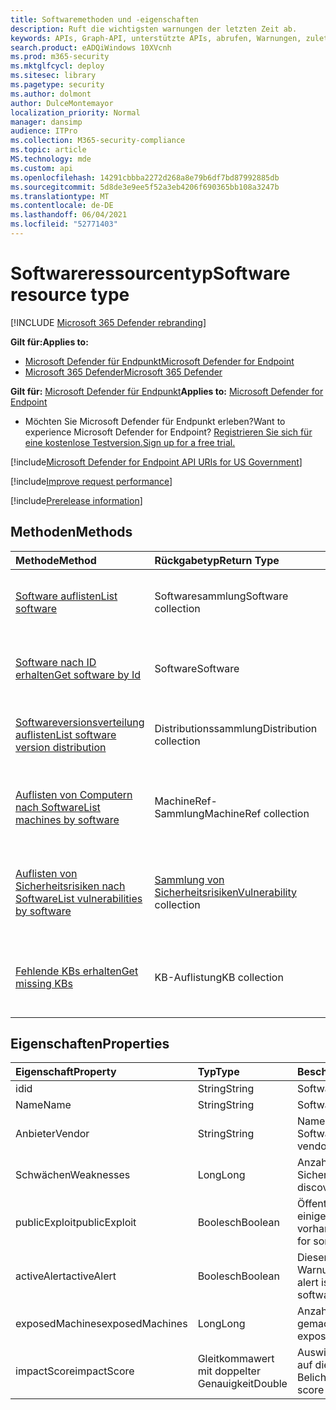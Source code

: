 ```yaml
---
title: Softwaremethoden und -eigenschaften
description: Ruft die wichtigsten warnungen der letzten Zeit ab.
keywords: APIs, Graph-API, unterstützte APIs, abrufen, Warnungen, zuletzt verwendet
search.product: eADQiWindows 10XVcnh
ms.prod: m365-security
ms.mktglfcycl: deploy
ms.sitesec: library
ms.pagetype: security
ms.author: dolmont
author: DulceMontemayor
localization_priority: Normal
manager: dansimp
audience: ITPro
ms.collection: M365-security-compliance
ms.topic: article
MS.technology: mde
ms.custom: api
ms.openlocfilehash: 14291cbbba2272d268a8e79b6df7bd87992885db
ms.sourcegitcommit: 5d8de3e9ee5f52a3eb4206f690365bb108a3247b
ms.translationtype: MT
ms.contentlocale: de-DE
ms.lasthandoff: 06/04/2021
ms.locfileid: "52771403"
---
```

# <a name="software-resource-type"></a><span data-ttu-id="79c1e-104">Softwareressourcentyp</span><span class="sxs-lookup"><span data-stu-id="79c1e-104">Software resource type</span></span>

[!INCLUDE [Microsoft 365 Defender rebranding](../../includes/microsoft-defender.md)]

<span data-ttu-id="79c1e-105">**Gilt für:**</span><span class="sxs-lookup"><span data-stu-id="79c1e-105">**Applies to:**</span></span>
- [<span data-ttu-id="79c1e-106">Microsoft Defender für Endpunkt</span><span class="sxs-lookup"><span data-stu-id="79c1e-106">Microsoft Defender for Endpoint</span></span>](https://go.microsoft.com/fwlink/p/?linkid=2154037)
- [<span data-ttu-id="79c1e-107">Microsoft 365 Defender</span><span class="sxs-lookup"><span data-stu-id="79c1e-107">Microsoft 365 Defender</span></span>](https://go.microsoft.com/fwlink/?linkid=2118804)

<span data-ttu-id="79c1e-108">**Gilt für:** [Microsoft Defender für Endpunkt](https://go.microsoft.com/fwlink/?linkid=2154037)</span><span class="sxs-lookup"><span data-stu-id="79c1e-108">**Applies to:** [Microsoft Defender for Endpoint](https://go.microsoft.com/fwlink/?linkid=2154037)</span></span>

- <span data-ttu-id="79c1e-109">Möchten Sie Microsoft Defender für Endpunkt erleben?</span><span class="sxs-lookup"><span data-stu-id="79c1e-109">Want to experience Microsoft Defender for Endpoint?</span></span> [<span data-ttu-id="79c1e-110">Registrieren Sie sich für eine kostenlose Testversion.</span><span class="sxs-lookup"><span data-stu-id="79c1e-110">Sign up for a free trial.</span></span>](https://www.microsoft.com/microsoft-365/windows/microsoft-defender-atp?ocid=docs-wdatp-exposedapis-abovefoldlink)

[!include[Microsoft Defender for Endpoint API URIs for US Government](../../includes/microsoft-defender-api-usgov.md)]

[!include[Improve request performance](../../includes/improve-request-performance.md)]


[!include[Prerelease information](../../includes/prerelease.md)]

## <a name="methods"></a><span data-ttu-id="79c1e-111">Methoden</span><span class="sxs-lookup"><span data-stu-id="79c1e-111">Methods</span></span>

<span data-ttu-id="79c1e-112">Methode</span><span class="sxs-lookup"><span data-stu-id="79c1e-112">Method</span></span> |<span data-ttu-id="79c1e-113">Rückgabetyp</span><span class="sxs-lookup"><span data-stu-id="79c1e-113">Return Type</span></span> |<span data-ttu-id="79c1e-114">Beschreibung</span><span class="sxs-lookup"><span data-stu-id="79c1e-114">Description</span></span>
:---|:---|:---
[<span data-ttu-id="79c1e-115">Software auflisten</span><span class="sxs-lookup"><span data-stu-id="79c1e-115">List software</span></span>](get-software.md) | <span data-ttu-id="79c1e-116">Softwaresammlung</span><span class="sxs-lookup"><span data-stu-id="79c1e-116">Software collection</span></span> | <span data-ttu-id="79c1e-117">Auflisten des Softwarebestands der Organisation.</span><span class="sxs-lookup"><span data-stu-id="79c1e-117">List the organizational software inventory.</span></span>
[<span data-ttu-id="79c1e-118">Software nach ID erhalten</span><span class="sxs-lookup"><span data-stu-id="79c1e-118">Get software by Id</span></span>](get-software-by-id.md) | <span data-ttu-id="79c1e-119">Software</span><span class="sxs-lookup"><span data-stu-id="79c1e-119">Software</span></span> | <span data-ttu-id="79c1e-120">Rufen Sie eine bestimmte Software anhand ihrer Software-ID ab.</span><span class="sxs-lookup"><span data-stu-id="79c1e-120">Get a specific software by its software ID.</span></span>
[<span data-ttu-id="79c1e-121">Softwareversionsverteilung auflisten</span><span class="sxs-lookup"><span data-stu-id="79c1e-121">List software version distribution</span></span>](get-software-ver-distribution.md)| <span data-ttu-id="79c1e-122">Distributionssammlung</span><span class="sxs-lookup"><span data-stu-id="79c1e-122">Distribution collection</span></span> | <span data-ttu-id="79c1e-123">Auflisten der Softwareversionsverteilung nach Software-ID.</span><span class="sxs-lookup"><span data-stu-id="79c1e-123">List software version distribution by software ID.</span></span>
[<span data-ttu-id="79c1e-124">Auflisten von Computern nach Software</span><span class="sxs-lookup"><span data-stu-id="79c1e-124">List machines by software</span></span>](get-machines-by-software.md)| <span data-ttu-id="79c1e-125">MachineRef-Sammlung</span><span class="sxs-lookup"><span data-stu-id="79c1e-125">MachineRef collection</span></span> | <span data-ttu-id="79c1e-126">Rufen Sie eine Liste der Geräte ab, die der Software-ID zugeordnet sind.</span><span class="sxs-lookup"><span data-stu-id="79c1e-126">Retrieve a list of devices that are associated with the software ID.</span></span>
[<span data-ttu-id="79c1e-127">Auflisten von Sicherheitsrisiken nach Software</span><span class="sxs-lookup"><span data-stu-id="79c1e-127">List vulnerabilities by software</span></span>](get-vuln-by-software.md) | <span data-ttu-id="79c1e-128">[Sammlung von Sicherheitsrisiken](vulnerability.md)</span><span class="sxs-lookup"><span data-stu-id="79c1e-128">[Vulnerability](vulnerability.md) collection</span></span> | <span data-ttu-id="79c1e-129">Rufen Sie eine Liste der Sicherheitsrisiken ab, die der Software-ID zugeordnet sind.</span><span class="sxs-lookup"><span data-stu-id="79c1e-129">Retrieve a list of vulnerabilities associated with the software ID.</span></span>
[<span data-ttu-id="79c1e-130">Fehlende KBs erhalten</span><span class="sxs-lookup"><span data-stu-id="79c1e-130">Get missing KBs</span></span>](get-missing-kbs-software.md) | <span data-ttu-id="79c1e-131">KB-Auflistung</span><span class="sxs-lookup"><span data-stu-id="79c1e-131">KB collection</span></span> | <span data-ttu-id="79c1e-132">Abrufen einer Liste fehlender KBs, die der Software-ID zugeordnet sind</span><span class="sxs-lookup"><span data-stu-id="79c1e-132">Get a list of missing KBs associated with the software ID</span></span>

## <a name="properties"></a><span data-ttu-id="79c1e-133">Eigenschaften</span><span class="sxs-lookup"><span data-stu-id="79c1e-133">Properties</span></span>

<span data-ttu-id="79c1e-134">Eigenschaft</span><span class="sxs-lookup"><span data-stu-id="79c1e-134">Property</span></span> |   <span data-ttu-id="79c1e-135">Typ</span><span class="sxs-lookup"><span data-stu-id="79c1e-135">Type</span></span>   |   <span data-ttu-id="79c1e-136">Beschreibung</span><span class="sxs-lookup"><span data-stu-id="79c1e-136">Description</span></span>
:---|:---|:---
<span data-ttu-id="79c1e-137">id</span><span class="sxs-lookup"><span data-stu-id="79c1e-137">id</span></span> | <span data-ttu-id="79c1e-138">String</span><span class="sxs-lookup"><span data-stu-id="79c1e-138">String</span></span> | <span data-ttu-id="79c1e-139">Software-ID</span><span class="sxs-lookup"><span data-stu-id="79c1e-139">Software ID</span></span>
<span data-ttu-id="79c1e-140">Name</span><span class="sxs-lookup"><span data-stu-id="79c1e-140">Name</span></span> | <span data-ttu-id="79c1e-141">String</span><span class="sxs-lookup"><span data-stu-id="79c1e-141">String</span></span> | <span data-ttu-id="79c1e-142">Softwarename</span><span class="sxs-lookup"><span data-stu-id="79c1e-142">Software name</span></span>
<span data-ttu-id="79c1e-143">Anbieter</span><span class="sxs-lookup"><span data-stu-id="79c1e-143">Vendor</span></span> | <span data-ttu-id="79c1e-144">String</span><span class="sxs-lookup"><span data-stu-id="79c1e-144">String</span></span> | <span data-ttu-id="79c1e-145">Name des Softwareanbieters</span><span class="sxs-lookup"><span data-stu-id="79c1e-145">Software vendor name</span></span>
<span data-ttu-id="79c1e-146">Schwächen</span><span class="sxs-lookup"><span data-stu-id="79c1e-146">Weaknesses</span></span> | <span data-ttu-id="79c1e-147">Long</span><span class="sxs-lookup"><span data-stu-id="79c1e-147">Long</span></span> | <span data-ttu-id="79c1e-148">Anzahl der entdeckten Sicherheitsrisiken</span><span class="sxs-lookup"><span data-stu-id="79c1e-148">Number of discovered vulnerabilities</span></span>
<span data-ttu-id="79c1e-149">publicExploit</span><span class="sxs-lookup"><span data-stu-id="79c1e-149">publicExploit</span></span> | <span data-ttu-id="79c1e-150">Boolesch</span><span class="sxs-lookup"><span data-stu-id="79c1e-150">Boolean</span></span> | <span data-ttu-id="79c1e-151">Öffentliche Exploits sind für einige der Sicherheitsrisiken vorhanden</span><span class="sxs-lookup"><span data-stu-id="79c1e-151">Public exploit exists for some of the vulnerabilities</span></span>
<span data-ttu-id="79c1e-152">activeAlert</span><span class="sxs-lookup"><span data-stu-id="79c1e-152">activeAlert</span></span> | <span data-ttu-id="79c1e-153">Boolesch</span><span class="sxs-lookup"><span data-stu-id="79c1e-153">Boolean</span></span> | <span data-ttu-id="79c1e-154">Dieser Software ist eine aktive Warnung zugeordnet.</span><span class="sxs-lookup"><span data-stu-id="79c1e-154">Active alert is associated with this software</span></span>
<span data-ttu-id="79c1e-155">exposedMachines</span><span class="sxs-lookup"><span data-stu-id="79c1e-155">exposedMachines</span></span> | <span data-ttu-id="79c1e-156">Long</span><span class="sxs-lookup"><span data-stu-id="79c1e-156">Long</span></span> | <span data-ttu-id="79c1e-157">Anzahl der verfügbar gemachten Geräte</span><span class="sxs-lookup"><span data-stu-id="79c1e-157">Number of exposed devices</span></span>
<span data-ttu-id="79c1e-158">impactScore</span><span class="sxs-lookup"><span data-stu-id="79c1e-158">impactScore</span></span> | <span data-ttu-id="79c1e-159">Gleitkommawert mit doppelter Genauigkeit</span><span class="sxs-lookup"><span data-stu-id="79c1e-159">Double</span></span> | <span data-ttu-id="79c1e-160">Auswirkung dieser Software auf die Belichtungsbewertung</span><span class="sxs-lookup"><span data-stu-id="79c1e-160">Exposure score impact of this software</span></span>
